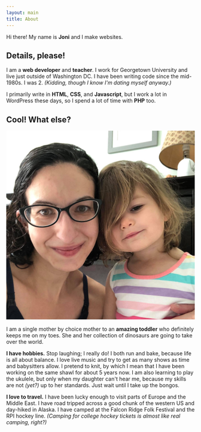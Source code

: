 ```yaml
---
layout: main
title: About
---
```


Hi there! My name is **Joni** and I make websites.

## Details, please!

I am a **web developer** and **teacher**. I work for Georgetown University and live just outside of Washington DC. I have been writing code since the mid-1980s. I was 2. _(Kidding, though I know I'm dating myself anyway.)_

I primarily write in **HTML**, **CSS**, and **Javascript**, but I work a lot in WordPress these days, so I spend a lot of time with **PHP** too.

## Cool! What else?

![My daughter and me](/assets/images/family.jpg)

I am a single mother by choice mother to an **amazing toddler** who definitely keeps me on my toes. She and her collection of dinosaurs are going to take over the world.

**I have hobbies.** Stop laughing; I really do! I both run and bake, because life is all about balance. I love live music and try to get as many shows as time and babysitters allow. I pretend to knit, by which I mean that I have been working on the same shawl for about 5 years now. I am also learning to play the ukulele, but only when my daughter can't hear me, because my skills are not _(yet?)_ up to her standards. Just wait until I take up the bongos.

**I love to travel.** I have been lucky enough to visit parts of Europe and the Middle East. I have road tripped across a good chunk of the western US and day-hiked in Alaska. I have camped at the Falcon Ridge Folk Festival and the RPI hockey line. _(Camping for college hockey tickets is almost like real camping, right?)_
